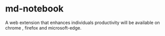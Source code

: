 # md-notebook
A web extension that enhances individuals  productivity will be available on chrome , firefox and microsoft-edge.
